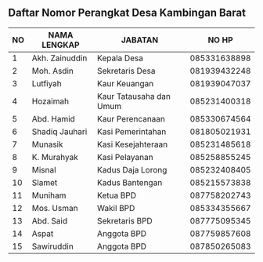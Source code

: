 ## Daftar Nomor Perangkat Desa Kambingan Barat
| NO | NAMA LENGKAP   | JABATAN                 | NO HP        |
| -- | --             | --                      | --           |
| 1  | Akh. Zainuddin | Kepala Desa             | 085331638898 |
| 2  | Moh. Asdin     | Sekretaris Desa         | 081939432248 |
| 3  | Lutfiyah       | Kaur Keuangan           | 081939047037 |
| 4  | Hozaimah       | Kaur Tatausaha dan Umum | 085231400318 |
| 5  | Abd. Hamid     | Kaur Perencanaan        | 085330674564 |
| 6  | Shadiq Jauhari | Kasi Pemerintahan       | 081805021931 |
| 7  | Munasik        | Kasi Kesejahteraan      | 085231485618 |
| 8  | K. Murahyak    | Kasi Pelayanan          | 085258855245 |
| 9  | Misnal         | Kadus Daja Lorong       | 085232408405 |
| 10 | Slamet         | Kadus Bantengan         | 085215573838 |
| 11 | Muniham        | Ketua BPD               | 087758202743 |
| 12 | Mos. Usman     | Wakil BPD               | 085334355667 |
| 13 | Abd. Said      | Sekretaris BPD          | 087775095345 |
| 14 | Aspat          | Anggota BPD             | 087759857608 |
| 15 | Sawiruddin     | Anggota BPD             | 087850265083 |
